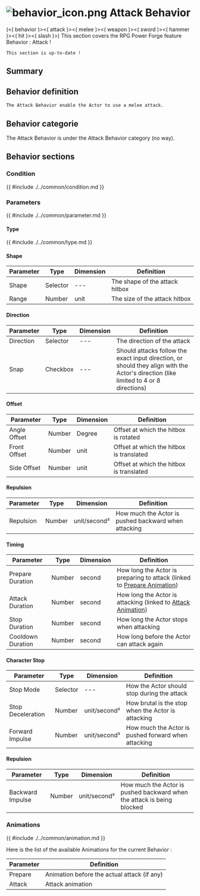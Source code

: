 # ![behavior_icon.png](../../../../../../../../media/user_manual/game_mecanics/behaviors/icons/Attack.png) Attack Behavior
(<( behavior )><( attack )><( melee )><( weapon )><( sword )><( hammer )><( hit )><( slash )>)
This section covers the RPG Power Forge feature Behavior : Attack !

```admonish success title="Oh yeah"
This section is up-to-date !
```

## Summary

## Behavior definition
```admonish summary title="Attack Behavior"
The Attack Behavior enable the Actor to use a melee attack.
```

## Behavior categorie
The Attack Behavior is under the Attack Behavior category (no way).

## Behavior sections

### Condition
{{ #include ./../common/condition.md }}

### Parameters
{{ #include ./../common/parameter.md }}

#### Type
{{ #include ./../common/type.md }}

#### Shape
Parameter | Type | Dimension | Definition
---|---|---|---
Shape|Selector| --- |The shape of the attack hitbox
Range|Number|unit|The size of the attack hitbox
#### Direction
Parameter | Type | Dimension | Definition
---|---|---|---
Direction|Selector|---|The direction of the attack
Snap|Checkbox|---|Should attacks follow the exact input direction, or should they align with the Actor's direction (like limited to 4 or 8 directions)
#### Offset
Parameter | Type | Dimension|Definition
---|---|---|---
Angle Offset|Number|Degree|Offset at which the hitbox is rotated
Front Offset|Number|unit|Offset at which the hitbox is translated
Side Offset|Number|unit|Offset at which the hitbox is translated
#### Repulsion
Parameter | Type | Dimension|Definition
---|---|---|---
Repulsion|Number|unit/second²|How much the Actor is pushed backward when attacking
#### Timing
Parameter | Type | Dimension|Definition
---|---|---|---
Prepare Duration|Number|second|How long the Actor is preparing to attack (linked to [Prepare Animation](#{Prepare}))
Attack Duration|Number|second|How long the Actor is attacking (linked to [Attack Animation](#{Attack}))
Stop Duration|Number|second|How long the Actor stops when attacking
Cooldown Duration|Number|second|How long before the Actor can attack again
#### Character Stop
Parameter | Type | Dimension|Definition
---|---|---|---
Stop Mode|Selector|---|How the Actor should stop during the attack
Stop Deceleration|Number|unit/second²|How brutal is the stop when the Actor is attacking
Forward Impulse|Number|unit/second²|How much the Actor is pushed forward when attacking
#### Repulsion
Parameter | Type | Dimension|Definition
---|---|---|---
Backward Impulse|Number|unit/second²|How much the Actor is pushed backward when the attack is being blocked
### Animations
{{ #include ./../common/animation.md }}

Here is the list of the available Animations for the current Behavior :

Parameter |Definition
---|---
Prepare|Animation before the actual attack (if any)
Attack|Attack animation